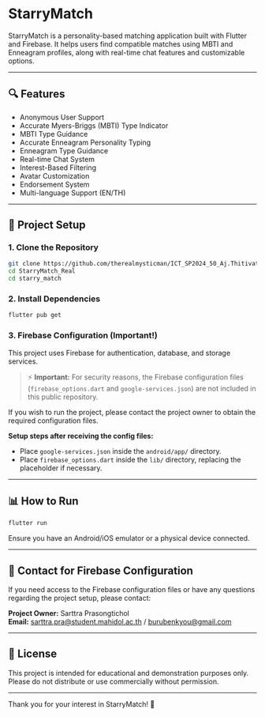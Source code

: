 # StarryMatch

StarryMatch is a personality-based matching application built with Flutter and Firebase. It helps users find compatible matches using MBTI and Enneagram profiles, along with real-time chat features and customizable options.

---

## 🔍 Features

- Anonymous User Support
- Accurate Myers-Briggs (MBTI) Type Indicator
- MBTI Type Guidance
- Accurate Enneagram Personality Typing
- Enneagram Type Guidance
- Real-time Chat System
- Interest-Based Filtering
- Avatar Customization
- Endorsement System
- Multi-language Support (EN/TH)

---

## 📁 Project Setup

### 1. Clone the Repository
```bash
git clone https://github.com/therealmysticman/ICT_SP2024_50_Aj.Thitivatr_Public.git
cd StarryMatch_Real
cd starry_match
```

### 2. Install Dependencies
```bash
flutter pub get
```

### 3. Firebase Configuration (Important!)

This project uses Firebase for authentication, database, and storage services.

> ⚡ **Important:** For security reasons, the Firebase configuration files (`firebase_options.dart` and `google-services.json`) are not included in this public repository.

If you wish to run the project, please contact the project owner to obtain the required configuration files.

**Setup steps after receiving the config files:**

- Place `google-services.json` inside the `android/app/` directory.
- Place `firebase_options.dart` inside the `lib/` directory, replacing the placeholder if necessary.

---

## 📊 How to Run
```bash
flutter run
```

Ensure you have an Android/iOS emulator or a physical device connected.

---

## 🔗 Contact for Firebase Configuration

If you need access to the Firebase configuration files or have any questions regarding the project setup, please contact:

**Project Owner:** Sarttra Prasongtichol  
**Email:** sarttra.pra@student.mahidol.ac.th / burubenkyou@gmail.com

---

## 💜 License

This project is intended for educational and demonstration purposes only.
Please do not distribute or use commercially without permission.

---

Thank you for your interest in StarryMatch! 🚀

